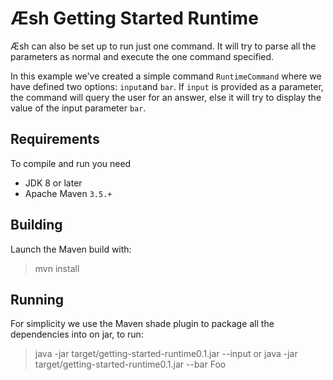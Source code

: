 # Æsh Getting Started Runtime

Æsh can also be set up to run just one command. It will try to parse all the parameters as normal and execute
the one command specified.

In this example we've created a simple command `RuntimeCommand` where we have defined two options:
`input`and `bar`. If `input` is provided as a parameter, the command will query the user for an answer, else it
will try to display the value of the input parameter `bar`.

## Requirements

To compile and run you need
- JDK 8 or later
- Apache Maven `3.5.+`

## Building

Launch the Maven build with:

> mvn install

## Running

For simplicity we use the Maven shade plugin to package all the dependencies into on jar, to run:

> java -jar target/getting-started-runtime0.1.jar --input
or
> java -jar target/getting-started-runtime0.1.jar --bar Foo

